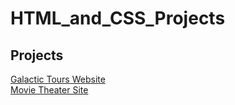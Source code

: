 # HTML_and_CSS_Projects
 
## Projects
<a href="https://github.com/Topaz557/HTML_and_CSS_Projects/blob/master/Project/Space-station-finished.html">Galactic Tours Website</a> <br>
<a href="https://github.com/Topaz557/bootstrap4_project/blob/main/academy_cinemas.html">Movie Theater Site</a> <br> 
